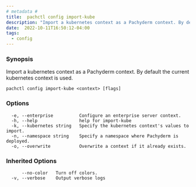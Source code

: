 ```yaml
---
# metadata # 
title:  pachctl config import-kube
description: "Import a kubernetes context as a Pachyderm context. By default the current kubernetes context is used."
date:  2022-10-11T16:50:12-04:00
tags:
  - config
---
```


### Synopsis

Import a kubernetes context as a Pachyderm context. By default the current kubernetes context is used.

```
pachctl config import-kube <context> [flags]
```

### Options

```
  -e, --enterprise          Configure an enterprise server context.
  -h, --help                help for import-kube
  -k, --kubernetes string   Specify the kubernetes context's values to import.
  -n, --namespace string    Specify a namespace where Pachyderm is deployed.
  -o, --overwrite           Overwrite a context if it already exists.
```

### Inherited Options

```
      --no-color   Turn off colors.
  -v, --verbose    Output verbose logs
```

